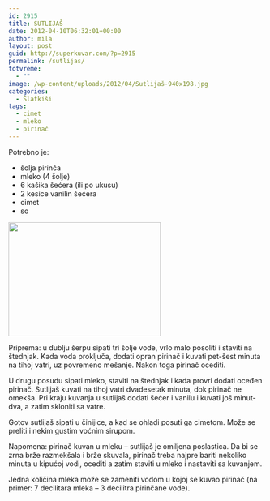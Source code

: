 ```yaml
---
id: 2915
title: SUTLIJAŠ
date: 2012-04-10T06:32:01+00:00
author: mila
layout: post
guid: http://superkuvar.com/?p=2915
permalink: /sutlijas/
totvreme:
  - ""
image: /wp-content/uploads/2012/04/Sutlijaš-940x198.jpg
categories:
  - Slatkiši
tags:
  - cimet
  - mleko
  - pirinač
---
```

Potrebno je:

  * šolja pirinča
  * mleko (4 šolje)
  * 6 kašika šećera (ili po ukusu)
  * 2 kesice vanilin šećera
  * cimet
  * so

<img class="alignnone size-medium wp-image-2916" title="Sutlijaš" src="/wp-content/uploads/2012/04/Sutlija%C5%A1-300x225.jpg" alt="" width="300" height="225" /> 

Priprema: u dublju šerpu sipati tri šolje vode, vrlo malo posoliti i staviti na štednjak. Kada voda proključa, dodati opran pirinač i kuvati pet-šest minuta na tihoj vatri, uz povremeno mešanje. Nakon toga pirinač ocediti.

U drugu posudu sipati mleko, staviti na štednjak i kada provri dodati oceđen pirinač. Sutlijaš kuvati na tihoj vatri dvadesetak minuta, dok pirinač ne omekša. Pri kraju kuvanja u sutlijaš dodati šećer i vanilu i kuvati još minut-dva, a zatim skloniti sa vatre.

Gotov sutlijaš sipati u činijice, a kad se ohladi posuti ga cimetom. Može se preliti i nekim gustim voćnim sirupom.

Napomena: pirinač kuvan u mleku &#8211; sutlijaš je omiljena poslastica. Da bi se zrna brže razmekšala i brže skuvala, pirinač treba najpre bariti nekoliko minuta u kipućoj vodi, ocediti a zatim staviti u mleko i nastaviti sa kuvanjem.

Jedna količina mleka može se zameniti vodom u kojoj se kuvao pirinač (na primer: 7 decilitara mleka &#8211; 3 decilitra pirinčane vode).